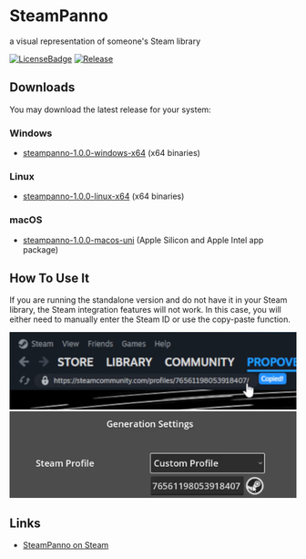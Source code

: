# SteamPanno

a visual representation of someone's Steam library

[![LicenseBadge](https://img.shields.io/github/license/kirnosenko/SteamPanno.svg)](https://raw.githubusercontent.com/kirnosenko/SteamPanno/master/LICENSE)
[![Release](https://img.shields.io/github/v/release/kirnosenko/SteamPanno)](https://github.com/kirnosenko/SteamPanno/releases/latest)

## Downloads

You may download the latest release for your system:

### Windows

- [steampanno-1.0.0-windows-x64](https://github.com/kirnosenko/SteamPanno/releases/download/1.0.0/steampanno-1.0.0-windows-x64.zip) (x64 binaries)

### Linux

- [steampanno-1.0.0-linux-x64](https://github.com/kirnosenko/SteamPanno/releases/download/1.0.0/steampanno-1.0.0-linux-x64.zip) (x64 binaries)

### macOS

- [steampanno-1.0.0-macos-uni](https://github.com/kirnosenko/SteamPanno/releases/download/1.0.0/steampanno-1.0.0-macos-uni.zip) (Apple Silicon and Apple Intel app package)

## How To Use It

If you are running the standalone version and do not have it in your Steam library, the Steam integration features will not work.
In this case, you will either need to manually enter the Steam ID or use the copy-paste function.

![Copy](/doc/copy.png)
![Paste](/doc/paste.png)

## Links

 * [SteamPanno on Steam](https://store.steampowered.com/app/4026140/SteamPanno/)
